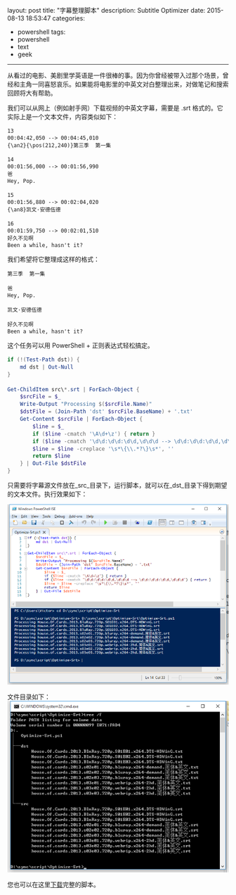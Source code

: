 ﻿layout: post
title: "字幕整理脚本"
description: Subtitle Optimizer
date: 2015-08-13 18:53:47
categories:
- powershell
tags:
- powershell
- text
- geek
---
从看过的电影、美剧里学英语是一件很棒的事。因为你曾经被带入过那个场景，曾经和主角一同喜怒哀乐。如果能将电影里的中英文对白整理出来，对做笔记和搜索回顾将大有帮助。

我们可以从网上（例如射手网）下载视频的中英文字幕，需要是 .srt 格式的。它实际上是一个文本文件，内容类似如下：

```text
13
00:04:42,050 --> 00:04:45,010
{\an2}{\pos(212,240)}第三季  第一集

14
00:01:56,000 --> 00:01:56,990
爸
Hey, Pop.

15
00:01:56,880 --> 00:02:04,020
{\an8}凯文·安德伍德

16
00:01:59,750 --> 00:02:01,510
好久不见啊
Been a while, hasn't it?
```

我们希望将它整理成这样的格式：

```text
第三季  第一集

爸
Hey, Pop.

凯文·安德伍德

好久不见啊
Been a while, hasn't it?
```

这个任务可以用 PowerShell + 正则表达式轻松搞定。

```powershell
if (!(Test-Path dst)) {
    md dst | Out-Null
}

Get-ChildItem src\*.srt | ForEach-Object {
    $srcFile = $_
    Write-Output "Processing $($srcFile.Name)"
    $dstFile = (Join-Path 'dst' $srcFile.BaseName) + '.txt'
    Get-Content $srcFile | ForEach-Object {
        $line = $_
        if ($line -cmatch '\A\d+\z') { return }
        if ($line -cmatch '\d\d:\d\d:\d\d,\d\d\d --> \d\d:\d\d:\d\d,\d\d\d') { return }
        $line = $line -creplace '\s*\{\\.*?\}\s*', ''
        return $line
    } | Out-File $dstFile
}
```

只需要将字幕源文件放在_src_目录下，运行脚本，就可以在_dst_目录下得到期望的文本文件。执行效果如下：

![](/img/2015-08-13-Subtitle-Optimizer-002.png)

文件目录如下：
![](/img/2015-08-13-Subtitle-Optimizer-001.png)

您也可以在这里[下载](/download/Optimize-Srt.zip)完整的脚本。
